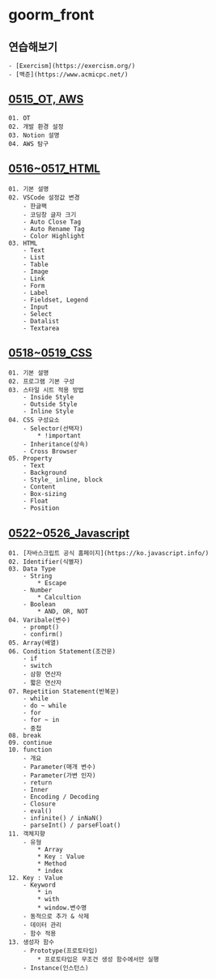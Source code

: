 # goorm_front

## 연습해보기
    - [Exercism](https://exercism.org/)
    - [백준](https://www.acmicpc.net/)

## [0515_OT, AWS](https://darkened-crest-275.notion.site/20230515_OT-1a5ebd83eabe4ab2bc198a2a2749d458)
    01. OT
    02. 개발 환경 설정
    03. Notion 설명
    04. AWS 탐구

## [0516~0517_HTML](https://darkened-crest-275.notion.site/0516_HTML-ef77be228ed84570933f29f627f0b2b5)
    01. 기본 설명
    02. VSCode 설정값 변경
        - 한글팩
        - 코딩창 글자 크기
        - Auto Close Tag
        - Auto Rename Tag
        - Color Highlight
    03. HTML
        - Text
        - List
        - Table
        - Image
        - Link
        - Form
        - Label
        - Fieldset, Legend
        - Input
        - Select
        - Datalist
        - Textarea

## [0518~0519_CSS](https://darkened-crest-275.notion.site/0518_CSS-248588006b2a43bb83b131d6e46218af)
    01. 기본 설명
    02. 프로그램 기본 구성
    03. 스타일 시트 적용 방법
        - Inside Style
        - Outside Style
        - Inline Style
    04. CSS 구성요소
        - Selector(선택자)
            * !important
        - Inheritance(상속)
        - Cross Browser
    05. Property
        - Text
        - Background
        - Style_ inline, block
        - Content
        - Box-sizing
        - Float
        - Position

## [0522~0526_Javascript](https://darkened-crest-275.notion.site/0522_JavaScript-bf1884f2a837497b887f3f916bc544cc)
    01. [자바스크립트 공식 홈페이지](https://ko.javascript.info/)
    02. Identifier(식별자)
    03. Data Type
        - String
            * Escape
        - Number
            * Calcultion
        - Boolean
            * AND, OR, NOT
    04. Varibale(변수)
        - prompt()
        - confirm()
    05. Array(배열)
    06. Condition Statement(조건문)
        - if
        - switch
        - 삼항 연산자
        - 짧은 연산자
    07. Repetition Statement(반복문)
        - while
        - do ~ while
        - for
        - for ~ in
        - 중첩
    08. break
    09. continue
    10. function
        - 개요
        - Parameter(매개 변수)
        - Parameter(가변 인자)
        - return
        - Inner
        - Encoding / Decoding
        - Closure
        - eval()
        - infinite() / inNaN()
        - parseInt() / parseFloat()
    11. 객체지향
        - 유형
            * Array
            * Key : Value
            * Method
            * index
    12. Key : Value
        - Keyword
            * in
            * with
            * window.변수명
        - 동적으로 추가 & 삭제
        - 데이터 관리
        - 함수 적용
    13. 생성자 함수
        - Prototype(프로토타입)
            * 프로토타입은 무조건 생성 함수에서만 실행
        - Instance(인스턴스)